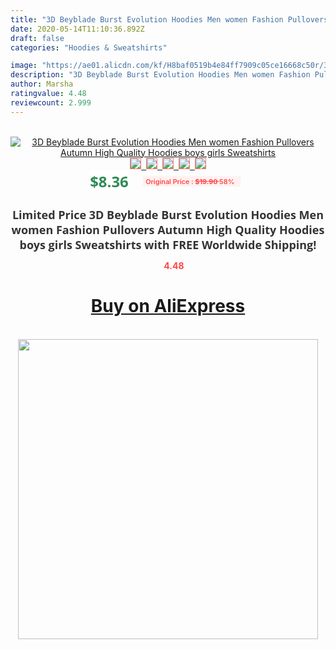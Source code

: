 ```yaml
---
title: "3D Beyblade Burst Evolution Hoodies Men women Fashion Pullovers Autumn High Quality Hoodies boys girls Sweatshirts"
date: 2020-05-14T11:10:36.892Z
draft: false
categories: "Hoodies & Sweatshirts"

image: "https://ae01.alicdn.com/kf/H8baf0519b4e84ff7909c05ce16668c50r/3D-Beyblade-Burst-Evolution-Hoodies-Men-women-Fashion-Pullovers-Autumn-High-Quality-Hoodies-boys-girls-Sweatshirts.jpg"
description: "3D Beyblade Burst Evolution Hoodies Men women Fashion Pullovers Autumn High Quality Hoodies boys girls Sweatshirts"
author: Marsha
ratingvalue: 4.48
reviewcount: 2.999
---
```

<br>
<div style="text-align: center;">
<a href="https://s.click.aliexpress.com/e/_Aq2Gf3" target="_blank" rel="nofollow noopener noreferrer"><img alt="3D Beyblade Burst Evolution Hoodies Men women Fashion Pullovers Autumn High Quality Hoodies boys girls Sweatshirts" class="magnifier-image" src="https://ae01.alicdn.com/kf/H8baf0519b4e84ff7909c05ce16668c50r/3D-Beyblade-Burst-Evolution-Hoodies-Men-women-Fashion-Pullovers-Autumn-High-Quality-Hoodies-boys-girls-Sweatshirts.jpg_640x640.jpg">
<br>
<img style="border:1px solid salmon" src="https://ae01.alicdn.com/kf/H8baf0519b4e84ff7909c05ce16668c50r/3D-Beyblade-Burst-Evolution-Hoodies-Men-women-Fashion-Pullovers-Autumn-High-Quality-Hoodies-boys-girls-Sweatshirts.jpg_120x120.jpg">&nbsp;&nbsp;<img style="border:1px solid salmon" src="https://ae01.alicdn.com/kf/H1ea781578d2041c58e250524f8df5854k/3D-Beyblade-Burst-Evolution-Hoodies-Men-women-Fashion-Pullovers-Autumn-High-Quality-Hoodies-boys-girls-Sweatshirts.jpg_120x120.jpg">&nbsp;&nbsp;<img style="border:1px solid salmon" src="https://ae01.alicdn.com/kf/H76098d42caf04ef38d77d0bb2d6ca6b5L/3D-Beyblade-Burst-Evolution-Hoodies-Men-women-Fashion-Pullovers-Autumn-High-Quality-Hoodies-boys-girls-Sweatshirts.jpg_120x120.jpg">&nbsp;&nbsp;<img style="border:1px solid salmon" src="https://ae01.alicdn.com/kf/H0f478e51c6304a0c8c88aa924ac80a15k/3D-Beyblade-Burst-Evolution-Hoodies-Men-women-Fashion-Pullovers-Autumn-High-Quality-Hoodies-boys-girls-Sweatshirts.jpg_120x120.jpg">&nbsp;&nbsp;<img style="border:1px solid salmon" src="https://ae01.alicdn.com/kf/H08eb2433b546488e8afabfee363f21c2Q/3D-Beyblade-Burst-Evolution-Hoodies-Men-women-Fashion-Pullovers-Autumn-High-Quality-Hoodies-boys-girls-Sweatshirts.jpg_120x120.jpg"></a></div><br0>
<div style="text-align: center;"><span style="background-color: white; border: 0px; box-sizing: border-box; color: seagreen; display: inline-block; font-family: &quot;open sans&quot; , &quot;arial&quot; , &quot;helvetica&quot; , sans-serif , &quot;heiti&quot;; font-size: 24px; font-stretch: inherit; font-weight: 700; line-height: inherit; margin: 0px 10px 0px 0px; padding: 0px; vertical-align: middle;">$8.36 </span>
<span style="background: rgb(255 , 241 , 241); border-radius: 3px; border: 0px; box-sizing: border-box; color: #ff4747; display: inline-block; font-family: inherit; font-size: 12px; font-stretch: inherit; font-style: inherit; font-variant: inherit; font-weight: 600; line-height: inherit; margin: 0px; padding: 2px 5px; transform: scale(0.9); vertical-align: middle;">Original Price : <b style="text-decoration: line-through;">$19.90 </b> 58%&nbsp;&nbsp;</span></div>
<h1 style="color: #333333; display: inline-block; font-family: &quot;open sans&quot; , &quot;arial&quot; , &quot;helvetica&quot; , sans-serif , &quot;heiti&quot;; font-size: 18px; font-stretch: inherit; font-weight: 700; text-align: center;">Limited Price 3D Beyblade Burst Evolution Hoodies Men women Fashion Pullovers Autumn High Quality Hoodies boys girls Sweatshirts with FREE Worldwide Shipping!</h1>
<div style="color: #ff4747; text-align: center;">
<img src="https://4.bp.blogspot.com/-M0ZcTcb-5uY/XleCXlxnR4I/AAAAAAAAAEc/OrjgMkXV1oMQFaCRZj5HQwOCBcu3w1FegCPcBGAYYCw/s1600/star.png" style="height: 15px;">&nbsp;<b>4.48</b></div>
<div class="button_cont" align="center"><a class="buynow_a" href="https://s.click.aliexpress.com/e/_Aq2Gf3" target="_blank" rel="nofollow noopener noreferrer"><H1>Buy on AliExpress</H1></a></div><br>
<div class="separator" style="clear: both; text-align: center;">
<img src="https://lh3.googleusercontent.com/-pTy5HemUv9M/XlePHvY0dAI/AAAAAAAAAE4/0nX5iRUoIWY8eMW9Dpxeirr157OZliDIgCLcBGAsYHQ/s1600/badge.gif" width="480">
</div>

